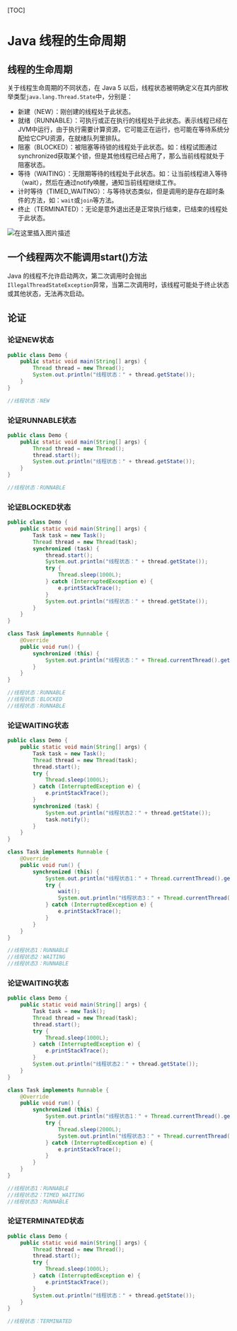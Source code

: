 [TOC]

# Java 线程的生命周期

## 线程的生命周期

关于线程生命周期的不同状态，在 Java 5 以后，线程状态被明确定义在其内部枚举类型`java.lang.Thread.State`中，分别是：

- 新建（NEW）：刚创建的线程处于此状态。
- 就绪（RUNNABLE）：可执行或正在执行的线程处于此状态。表示线程已经在JVM中运行，由于执行需要计算资源，它可能正在运行，也可能在等待系统分配给它CPU资源，在就绪队列里排队。
- 阻塞（BLOCKED）：被阻塞等待锁的线程处于此状态。如：线程试图通过synchronized获取某个锁，但是其他线程已经占用了，那么当前线程就处于阻塞状态。
- 等待（WAITING）：无限期等待的线程处于此状态。如：让当前线程进入等待（wait），然后在通过notify唤醒，通知当前线程继续工作。
- 计时等待（TIMED_WAITING）：与等待状态类似，但是调用的是存在超时条件的方法，如：`wait`或`join`等方法。
- 终止（TERMINATED）：无论是意外退出还是正常执行结束，已结束的线程处于此状态。



![在这里插入图片描述](https://img-blog.csdnimg.cn/cc2739398d71401d824f8432648d03a1.png?x-oss-process=image/watermark,type_d3F5LXplbmhlaQ,shadow_50,text_Q1NETiBAeGlhbmd4aW9uZ2ZseTkxNQ==,size_20,color_FFFFFF,t_70,g_se,x_16)



## 一个线程两次不能调用start()方法

Java 的线程不允许启动两次，第二次调用时会抛出`IllegalThreadStateException`异常，当第二次调用时，该线程可能处于终止状态或其他状态，无法再次启动。



## 论证

### 论证NEW状态

```java
public class Demo {
    public static void main(String[] args) {
        Thread thread = new Thread();
        System.out.println("线程状态：" + thread.getState());
    }
}

//线程状态：NEW
```



### 论证RUNNABLE状态

```java
public class Demo {
    public static void main(String[] args) {
        Thread thread = new Thread();
        thread.start();
        System.out.println("线程状态：" + thread.getState());
    }
}

//线程状态：RUNNABLE
```



### 论证BLOCKED状态

```java
public class Demo {
    public static void main(String[] args) {
        Task task = new Task();
        Thread thread = new Thread(task);
        synchronized (task) {
            thread.start();
            System.out.println("线程状态：" + thread.getState());
            try {
                Thread.sleep(1000L);
            } catch (InterruptedException e) {
                e.printStackTrace();
            }
            System.out.println("线程状态：" + thread.getState());
        }
    }
}

class Task implements Runnable {
    @Override
    public void run() {
        synchronized (this) {
            System.out.println("线程状态：" + Thread.currentThread().getState());
        }
    }
}

//线程状态：RUNNABLE
//线程状态：BLOCKED
//线程状态：RUNNABLE
```



### 论证WAITING状态

```java
public class Demo {
    public static void main(String[] args) {
        Task task = new Task();
        Thread thread = new Thread(task);
        thread.start();
        try {
            Thread.sleep(1000L);
        } catch (InterruptedException e) {
            e.printStackTrace();
        }
        synchronized (task) {
            System.out.println("线程状态2：" + thread.getState());
            task.notify();
        }
    }
}

class Task implements Runnable {
    @Override
    public void run() {
        synchronized (this) {
            System.out.println("线程状态1：" + Thread.currentThread().getState());
            try {
                wait();
                System.out.println("线程状态3：" + Thread.currentThread().getState());
            } catch (InterruptedException e) {
                e.printStackTrace();
            }
        }
    }
}

//线程状态1：RUNNABLE
//线程状态2：WAITING
//线程状态3：RUNNABLE
```



### 论证WAITING状态

```java
public class Demo {
    public static void main(String[] args) {
        Task task = new Task();
        Thread thread = new Thread(task);
        thread.start();
        try {
            Thread.sleep(1000L);
        } catch (InterruptedException e) {
            e.printStackTrace();
        }
        System.out.println("线程状态2：" + thread.getState());
    }
}

class Task implements Runnable {
    @Override
    public void run() {
        synchronized (this) {
            System.out.println("线程状态1：" + Thread.currentThread().getState());
            try {
                Thread.sleep(2000L);
                System.out.println("线程状态3：" + Thread.currentThread().getState());
            } catch (InterruptedException e) {
                e.printStackTrace();
            }
        }
    }
}

//线程状态1：RUNNABLE
//线程状态2：TIMED_WAITING
//线程状态3：RUNNABLE
```



### 论证TERMINATED状态

```java
public class Demo {
    public static void main(String[] args) {
        Thread thread = new Thread();
        thread.start();
        try {
            Thread.sleep(1000L);
        } catch (InterruptedException e) {
            e.printStackTrace();
        }
        System.out.println("线程状态：" + thread.getState());
    }
}

//线程状态：TERMINATED
```



